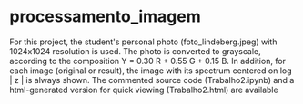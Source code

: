 # processamento_imagem

For this project, the student's personal photo (foto_lindeberg.jpeg) with 1024x1024 resolution is used. The photo is converted to grayscale, according to the composition Y = 0.30 R + 0.55 G + 0.15 B. In addition, for each image (original or result), the image with its spectrum centered on log | z | is always shown. The commented source code (Trabalho2.ipynb) and a html-generated version for quick viewing (Trabalho2.html) are available
